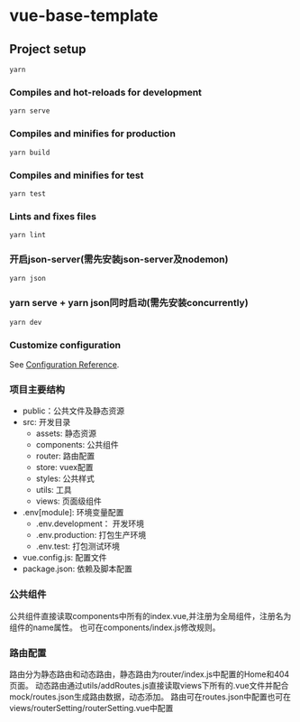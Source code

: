 # vue-base-template

## Project setup
```
yarn
```

### Compiles and hot-reloads for development
```
yarn serve
```

### Compiles and minifies for production
```
yarn build
```

### Compiles and minifies for test
```
yarn test
```

### Lints and fixes files
```
yarn lint
```

### 开启json-server(需先安装json-server及nodemon)
```
yarn json
```

### yarn serve + yarn json同时启动(需先安装concurrently)
```
yarn dev
```

### Customize configuration
See [Configuration Reference](https://cli.vuejs.org/config/).

### 项目主要结构
* public：公共文件及静态资源
* src: 开发目录
    + assets: 静态资源
    + components: 公共组件
    + router: 路由配置
    + store: vuex配置
    + styles: 公共样式
    + utils: 工具
    + views: 页面级组件
* .env[module]: 环境变量配置
    + .env.development： 开发环境
    + .env.production: 打包生产环境
    + .env.test: 打包测试环境
* vue.config.js: 配置文件
* package.json: 依赖及脚本配置

### 公共组件
公共组件直接读取components中所有的index.vue,并注册为全局组件，注册名为组件的name属性。
也可在components/index.js修改规则。
    
### 路由配置
路由分为静态路由和动态路由，静态路由为router/index.js中配置的Home和404页面。
动态路由通过utils/addRoutes.js直接读取views下所有的.vue文件并配合mock/routes.json生成路由数据，动态添加。
路由可在routes.json中配置也可在views/routerSetting/routerSetting.vue中配置


